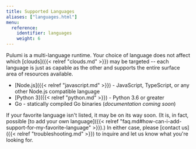 ```yaml
---
title: Supported Languages
aliases: ["languages.html"]
menu:
  reference:
    identifier: languages
    weight: 6
---
```


Pulumi is a multi-language runtime. Your choice of language does not affect which [clouds]({{< relref "clouds.md" >}}) may be
targeted -- each language is just as capable as the other and supports the entire surface area of resources available.

* [Node.js]({{< relref "javascript.md" >}}) - JavaScript, TypeScript, or any other Node.js compatible language
* [Python 3]({{< relref "python.md" >}}) - Python 3.6 or greater
* Go - statically compiled Go binaries (*documentation coming soon*)

If your favorite language isn't listed, it may be on its way soon. (It is, in fact, possible
[to add your own language]({{< relref "faq.md#how-can-i-add-support-for-my-favorite-language" >}}).)
In either case, please [contact us]({{< relref "troubleshooting.md" >}}) to inquire and let us know what you're looking for.
